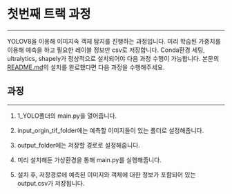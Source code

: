 # 첫번째 트랙 과정
---
 YOLOV8을 이용해 이미지속 객체 탐지를 진행하는 과정입니다.
 미리 학습된 가중치를 이용해 예측을 하고 필요한 레이블 정보만 csv로 저장합니다.
 Conda환경 세팅, ultralytics, shapely가 정상적으로 설치되어야 다음 과정 수행이 가능합니다.
 본문의 [README.md](https://github.com/tjdeo1102/JBNU_Capstone-2023/blob/main/README.md)의 설치를 완료했다면 다음 과정을 수행해주세요.


## 과정
---

1. 1_YOLO폴더의 main.py을 열어줍니다.

2. input_orgin_tif_folder에는 예측할 이미지들이 있는 폴더로 설정해줍니다.

3. output_folder에는 저장할 경로로 설정해줍니다.

4. 미리 설치해둔 가상환경을 통해 main.py를 실행해줍니다.

5. 설치 후, 저장경로에 예측된 이미지와 객체에 대한 정보가 포함되어 있는 output.csv가 저장됩니다.
